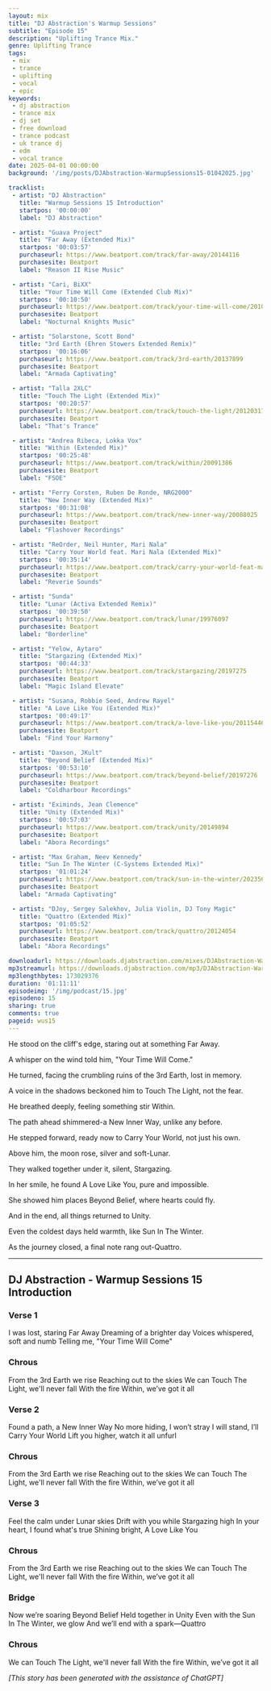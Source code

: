 ```yaml
---
layout: mix
title: "DJ Abstraction's Warmup Sessions"
subtitle: "Episode 15"
description: "Uplifting Trance Mix."
genre: Uplifting Trance
tags:
 - mix
 - trance
 - uplifting
 - vocal
 - epic
keywords:
 - dj abstraction
 - trance mix
 - dj set
 - free download
 - trance podcast
 - uk trance dj
 - edm
 - vocal trance
date: 2025-04-01 00:00:00
background: '/img/posts/DJAbstraction-WarmupSessions15-01042025.jpg'

tracklist:
 - artist: "DJ Abstraction"
   title: "Warmup Sessions 15 Introduction"
   startpos: '00:00:00'
   label: "DJ Abstraction"

 - artist: "Guava Project"
   title: "Far Away (Extended Mix)"
   startpos: '00:03:57'
   purchaseurl: https://www.beatport.com/track/far-away/20144116
   purchasesite: Beatport
   label: "Reason II Rise Music"

 - artist: "Cari, BiXX"
   title: "Your Time Will Come (Extended Club Mix)"
   startpos: '00:10:50'
   purchaseurl: https://www.beatport.com/track/your-time-will-come/20106295
   purchasesite: Beatport
   label: "Nocturnal Knights Music"

 - artist: "Solarstone, Scott Bond"
   title: "3rd Earth (Ehren Stowers Extended Remix)"
   startpos: '00:16:06'
   purchaseurl: https://www.beatport.com/track/3rd-earth/20137899
   purchasesite: Beatport
   label: "Armada Captivating"

 - artist: "Talla 2XLC"
   title: "Touch The Light (Extended Mix)"
   startpos: '00:20:57'
   purchaseurl: https://www.beatport.com/track/touch-the-light/20120317
   purchasesite: Beatport
   label: "That's Trance"

 - artist: "Andrea Ribeca, Lokka Vox"
   title: "Within (Extended Mix)"
   startpos: '00:25:48'
   purchaseurl: https://www.beatport.com/track/within/20091386
   purchasesite: Beatport
   label: "FSOE"

 - artist: "Ferry Corsten, Ruben De Ronde, NRG2000"
   title: "New Inner Way (Extended Mix)"
   startpos: '00:31:08'
   purchaseurl: https://www.beatport.com/track/new-inner-way/20088025
   purchasesite: Beatport
   label: "Flashover Recordings"

 - artist: "ReOrder, Neil Hunter, Mari Nala"
   title: "Carry Your World feat. Mari Nala (Extended Mix)"
   startpos: '00:35:14'
   purchaseurl: https://www.beatport.com/track/carry-your-world-feat-mari-nala/19928675
   purchasesite: Beatport
   label: "Reverie Sounds"

 - artist: "Sunda"
   title: "Lunar (Activa Extended Remix)"
   startpos: '00:39:50'
   purchaseurl: https://www.beatport.com/track/lunar/19976097
   purchasesite: Beatport
   label: "Borderline"

 - artist: "Yelow, Aytaro"
   title: "Stargazing (Extended Mix)"
   startpos: '00:44:33'
   purchaseurl: https://www.beatport.com/track/stargazing/20197275
   purchasesite: Beatport
   label: "Magic Island Elevate"

 - artist: "Susana, Robbie Seed, Andrew Rayel"
   title: "A Love Like You (Extended Mix)"
   startpos: '00:49:17'
   purchaseurl: https://www.beatport.com/track/a-love-like-you/20115446
   purchasesite: Beatport
   label: "Find Your Harmony"

 - artist: "Daxson, JKult"
   title: "Beyond Belief (Extended Mix)"
   startpos: '00:53:10'
   purchaseurl: https://www.beatport.com/track/beyond-belief/20197276
   purchasesite: Beatport
   label: "Coldharbour Recordings"

 - artist: "Eximinds, Jean Clemence"
   title: "Unity (Extended Mix)"
   startpos: '00:57:03'
   purchaseurl: https://www.beatport.com/track/unity/20149894
   purchasesite: Beatport
   label: "Abora Recordings"

 - artist: "Max Graham, Neev Kennedy"
   title: "Sun In The Winter (C-Systems Extended Mix)"
   startpos: '01:01:24'
   purchaseurl: https://www.beatport.com/track/sun-in-the-winter/20235633
   purchasesite: Beatport
   label: "Armada Captivating"

 - artist: "DJoy, Sergey Salekhov, Julia Violin, DJ Tony Magic"
   title: "Quattro (Extended Mix)"
   startpos: '01:05:52'
   purchaseurl: https://www.beatport.com/track/quattro/20124054
   purchasesite: Beatport
   label: "Abora Recordings"

downloadurl: https://downloads.djabstraction.com/mixes/DJAbstraction-WarmupSessions15-01042025.zip
mp3streamurl: https://downloads.djabstraction.com/mp3/DJAbstraction-WarmupSessions15-01042025.mp3
mp3lengthbytes: 173029376
duration: '01:11:11'
episodeimg: '/img/podcast/15.jpg'
episodeno: 15
sharing: true
comments: true
pageid: wus15
---
```


He stood on the cliff's edge, staring out at something Far Away.

A whisper on the wind told him, "Your Time Will Come."

He turned, facing the crumbling ruins of the 3rd Earth, lost in memory.

A voice in the shadows beckoned him to Touch The Light, not the fear.

He breathed deeply, feeling something stir Within.

The path ahead shimmered-a New Inner Way, unlike any before.

He stepped forward, ready now to Carry Your World, not just his own.

Above him, the moon rose, silver and soft-Lunar.

They walked together under it, silent, Stargazing.

In her smile, he found A Love Like You, pure and impossible.

She showed him places Beyond Belief, where hearts could fly.

And in the end, all things returned to Unity.

Even the coldest days held warmth, like Sun In The Winter.

As the journey closed, a final note rang out-Quattro.

---

## DJ Abstraction - Warmup Sessions 15 Introduction

### Verse 1

I was lost, staring Far Away
Dreaming of a brighter day
Voices whispered, soft and numb
Telling me, "Your Time Will Come"

### Chrous

From the 3rd Earth we rise
Reaching out to the skies
We can Touch The Light, we'll never fall
With the fire Within, we’ve got it all

### Verse 2

Found a path, a New Inner Way
No more hiding, I won’t stray
I will stand, I’ll Carry Your World
Lift you higher, watch it all unfurl

### Chrous

From the 3rd Earth we rise
Reaching out to the skies
We can Touch The Light, we'll never fall
With the fire Within, we’ve got it all

### Verse 3

Feel the calm under Lunar skies
Drift with you while Stargazing high
In your heart, I found what's true
Shining bright, A Love Like You

### Chrous

From the 3rd Earth we rise
Reaching out to the skies
We can Touch The Light, we'll never fall
With the fire Within, we’ve got it all

### Bridge

Now we’re soaring Beyond Belief
Held together in Unity
Even with the Sun In The Winter, we glow
And we’ll end with a spark—Quattro

### Chrous

We can Touch The Light, we'll never fall
With the fire Within, we’ve got it all

*[This story has been generated with the assistance of ChatGPT]*